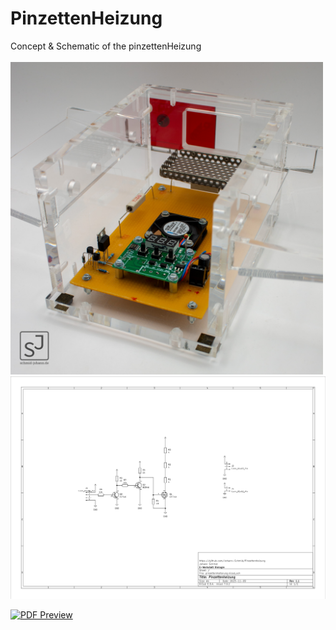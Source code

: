 # PinzettenHeizung
Concept & Schematic of the pinzettenHeizung
<br>
<br>
<img src="IMG_8964-2.jpg" alt="Image" width="500"/>
<br>
<a href="Schaltplan.pdf" target="_blank">
    <img src="schaltplan.png" alt="PDF Preview">
</a>

[![PDF Preview]()](Schaltplan.pdf)
